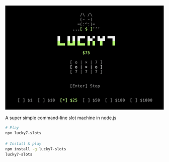![Slot Machine](https://raw.githubusercontent.com/derekrushforth/lucky7-slots/refs/heads/main/media/hero.gif)

A super simple command-line slot machine in node.js

```bash
# Play
npx lucky7-slots

# Install & play
npm install -g lucky7-slots
lucky7-slots
```
